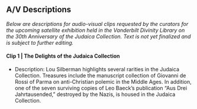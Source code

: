 ## A/V Descriptions

_Below are descriptions for audio-visual clips requested by the curators for the upcoming satellite exhibition held in 
the Vanderbilt Divinity Library on the 30th Anniversary of the Judaica Collection. Text is not yet finalized and is subject to further editing._

#### Clip 1 | The Delights of the Judaica Collection
* Description: Lou Silberman highlights several rarities in the Judaica Collection. Treasures include the manuscript 
collection of Giovanni de Rossi of Parma on anti-Christian polemic in the Middle Ages. In addition, one of the seven 
surviving copies of Leo Baeck’s publication “Aus Drei Jahrtausended,” destroyed by the Nazis, is housed in the Judaica 
Collection.
